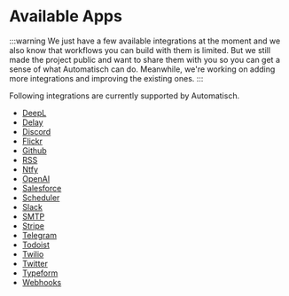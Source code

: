 # Available Apps

:::warning
We just have a few available integrations at the moment and we also know that workflows you can build with them is limited. But we still made the project public and want to share them with you so you can get a sense of what Automatisch can do. Meanwhile, we're working on adding more integrations and improving the existing ones.
:::

Following integrations are currently supported by Automatisch.

- [DeepL](/apps/deepl/actions)
- [Delay](/apps/delay/actions)
- [Discord](/apps/discord/actions)
- [Flickr](/apps/flickr/triggers)
- [Github](/apps/github/triggers)
- [RSS](/apps/rss/triggers)
- [Ntfy](/apps/ntfy/triggers)
- [OpenAI](/apps/openai/actions)
- [Salesforce](/apps/salesforce/triggers)
- [Scheduler](/apps/scheduler/triggers)
- [Slack](/apps/slack/actions)
- [SMTP](/apps/smtp/actions)
- [Stripe](/apps/stripe/triggers)
- [Telegram](/apps/telegram-bot/actions)
- [Todoist](/apps/todoist/triggers)
- [Twilio](/apps/twilio/triggers)
- [Twitter](/apps/twitter/triggers)
- [Typeform](/apps/typeform/triggers)
- [Webhooks](/apps/webhooks/triggers)
